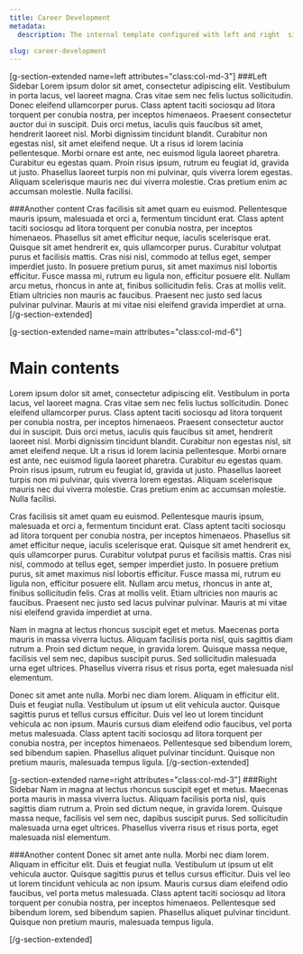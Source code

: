 ```yaml
---
title: Career Development
metadata:
  description: The internal template configured with left and right  sidebars

slug: career-development
---
```


[g-section-extended name=left  attributes="class:col-md-3"]
###Left Sidebar
Lorem ipsum dolor sit amet, consectetur adipiscing elit. Vestibulum in porta lacus, vel laoreet magna. Cras vitae sem nec felis luctus sollicitudin. Donec eleifend ullamcorper purus. Class aptent taciti sociosqu ad litora torquent per conubia nostra, per inceptos himenaeos. Praesent consectetur auctor dui in suscipit. Duis orci metus, iaculis quis faucibus sit amet, hendrerit laoreet nisl. Morbi dignissim tincidunt blandit. Curabitur non egestas nisl, sit amet eleifend neque. Ut a risus id lorem lacinia pellentesque. Morbi ornare est ante, nec euismod ligula laoreet pharetra. Curabitur eu egestas quam. Proin risus ipsum, rutrum eu feugiat id, gravida ut justo. Phasellus laoreet turpis non mi pulvinar, quis viverra lorem egestas. Aliquam scelerisque mauris nec dui viverra molestie. Cras pretium enim ac accumsan molestie. Nulla facilisi.

###Another content
Cras facilisis sit amet quam eu euismod. Pellentesque mauris ipsum, malesuada et orci a, fermentum tincidunt erat. Class aptent taciti sociosqu ad litora torquent per conubia nostra, per inceptos himenaeos. Phasellus sit amet efficitur neque, iaculis scelerisque erat. Quisque sit amet hendrerit ex, quis ullamcorper purus. Curabitur volutpat purus et facilisis mattis. Cras nisi nisl, commodo at tellus eget, semper imperdiet justo. In posuere pretium purus, sit amet maximus nisl lobortis efficitur. Fusce massa mi, rutrum eu ligula non, efficitur posuere elit. Nullam arcu metus, rhoncus in ante at, finibus sollicitudin felis. Cras at mollis velit. Etiam ultricies non mauris ac faucibus. Praesent nec justo sed lacus pulvinar pulvinar. Mauris at mi vitae nisi eleifend gravida imperdiet at urna.
[/g-section-extended]

[g-section-extended name=main attributes="class:col-md-6"]
# Main contents

Lorem ipsum dolor sit amet, consectetur adipiscing elit. Vestibulum in porta lacus, vel laoreet magna. Cras vitae sem nec felis luctus sollicitudin. Donec eleifend ullamcorper purus. Class aptent taciti sociosqu ad litora torquent per conubia nostra, per inceptos himenaeos. Praesent consectetur auctor dui in suscipit. Duis orci metus, iaculis quis faucibus sit amet, hendrerit laoreet nisl. Morbi dignissim tincidunt blandit. Curabitur non egestas nisl, sit amet eleifend neque. Ut a risus id lorem lacinia pellentesque. Morbi ornare est ante, nec euismod ligula laoreet pharetra. Curabitur eu egestas quam. Proin risus ipsum, rutrum eu feugiat id, gravida ut justo. Phasellus laoreet turpis non mi pulvinar, quis viverra lorem egestas. Aliquam scelerisque mauris nec dui viverra molestie. Cras pretium enim ac accumsan molestie. Nulla facilisi.

Cras facilisis sit amet quam eu euismod. Pellentesque mauris ipsum, malesuada et orci a, fermentum tincidunt erat. Class aptent taciti sociosqu ad litora torquent per conubia nostra, per inceptos himenaeos. Phasellus sit amet efficitur neque, iaculis scelerisque erat. Quisque sit amet hendrerit ex, quis ullamcorper purus. Curabitur volutpat purus et facilisis mattis. Cras nisi nisl, commodo at tellus eget, semper imperdiet justo. In posuere pretium purus, sit amet maximus nisl lobortis efficitur. Fusce massa mi, rutrum eu ligula non, efficitur posuere elit. Nullam arcu metus, rhoncus in ante at, finibus sollicitudin felis. Cras at mollis velit. Etiam ultricies non mauris ac faucibus. Praesent nec justo sed lacus pulvinar pulvinar. Mauris at mi vitae nisi eleifend gravida imperdiet at urna.

Nam in magna at lectus rhoncus suscipit eget et metus. Maecenas porta mauris in massa viverra luctus. Aliquam facilisis porta nisl, quis sagittis diam rutrum a. Proin sed dictum neque, in gravida lorem. Quisque massa neque, facilisis vel sem nec, dapibus suscipit purus. Sed sollicitudin malesuada urna eget ultrices. Phasellus viverra risus et risus porta, eget malesuada nisl elementum.

Donec sit amet ante nulla. Morbi nec diam lorem. Aliquam in efficitur elit. Duis et feugiat nulla. Vestibulum ut ipsum ut elit vehicula auctor. Quisque sagittis purus et tellus cursus efficitur. Duis vel leo ut lorem tincidunt vehicula ac non ipsum. Mauris cursus diam eleifend odio faucibus, vel porta metus malesuada. Class aptent taciti sociosqu ad litora torquent per conubia nostra, per inceptos himenaeos. Pellentesque sed bibendum lorem, sed bibendum sapien. Phasellus aliquet pulvinar tincidunt. Quisque non pretium mauris, malesuada tempus ligula.
[/g-section-extended]

[g-section-extended name=right  attributes="class:col-md-3"]
###Right Sidebar
Nam in magna at lectus rhoncus suscipit eget et metus. Maecenas porta mauris in massa viverra luctus. Aliquam facilisis porta nisl, quis sagittis diam rutrum a. Proin sed dictum neque, in gravida lorem. Quisque massa neque, facilisis vel sem nec, dapibus suscipit purus. Sed sollicitudin malesuada urna eget ultrices. Phasellus viverra risus et risus porta, eget malesuada nisl elementum.

###Another content
Donec sit amet ante nulla. Morbi nec diam lorem. Aliquam in efficitur elit. Duis et feugiat nulla. Vestibulum ut ipsum ut elit vehicula auctor. Quisque sagittis purus et tellus cursus efficitur. Duis vel leo ut lorem tincidunt vehicula ac non ipsum. Mauris cursus diam eleifend odio faucibus, vel porta metus malesuada. Class aptent taciti sociosqu ad litora torquent per conubia nostra, per inceptos himenaeos. Pellentesque sed bibendum lorem, sed bibendum sapien. Phasellus aliquet pulvinar tincidunt. Quisque non pretium mauris, malesuada tempus ligula.

[/g-section-extended]
